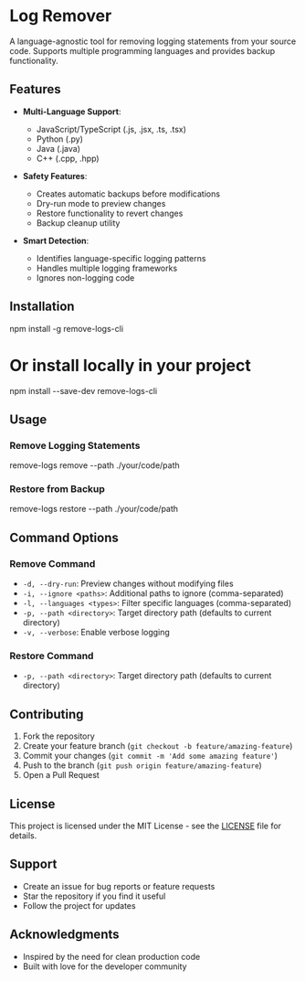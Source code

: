 # Log Remover

A language-agnostic tool for removing logging statements from your source code. Supports multiple programming languages and provides backup functionality.

## Features

- **Multi-Language Support**: 
  - JavaScript/TypeScript (.js, .jsx, .ts, .tsx)
  - Python (.py)
  - Java (.java)
  - C++ (.cpp, .hpp)

- **Safety Features**:
  - Creates automatic backups before modifications
  - Dry-run mode to preview changes
  - Restore functionality to revert changes
  - Backup cleanup utility

- **Smart Detection**:
  - Identifies language-specific logging patterns
  - Handles multiple logging frameworks
  - Ignores non-logging code

## Installation


npm install -g remove-logs-cli

# Or install locally in your project
npm install --save-dev remove-logs-cli


## Usage

### Remove Logging Statements

remove-logs remove --path ./your/code/path


### Restore from Backup

remove-logs restore --path ./your/code/path


## Command Options

### Remove Command
- `-d, --dry-run`: Preview changes without modifying files
- `-i, --ignore <paths>`: Additional paths to ignore (comma-separated)
- `-l, --languages <types>`: Filter specific languages (comma-separated)
- `-p, --path <directory>`: Target directory path (defaults to current directory)
- `-v, --verbose`: Enable verbose logging

### Restore Command
- `-p, --path <directory>`: Target directory path (defaults to current directory)

## Contributing

1. Fork the repository
2. Create your feature branch (`git checkout -b feature/amazing-feature`)
3. Commit your changes (`git commit -m 'Add some amazing feature'`)
4. Push to the branch (`git push origin feature/amazing-feature`)
5. Open a Pull Request

## License

This project is licensed under the MIT License - see the [LICENSE](LICENSE) file for details.

## Support

- Create an issue for bug reports or feature requests
- Star the repository if you find it useful
- Follow the project for updates

## Acknowledgments

- Inspired by the need for clean production code
- Built with love for the developer community